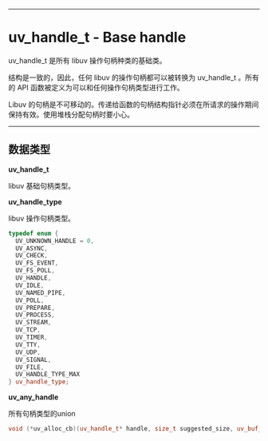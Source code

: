 
---

# uv\_handle\_t - Base handle

uv\_handle\_t 是所有 libuv 操作句柄种类的基础类。

结构是一致的，因此，任何 libuv  的操作句柄都可以被转换为 uv\_handle\_t 。所有的 API 函数被定义为可以和任何操作句柄类型进行工作。

Libuv 的句柄是不可移动的。传递给函数的句柄结构指针必须在所请求的操作期间保持有效。使用堆栈分配句柄时要小心。

---

## 数据类型

**uv\_handle\_t**

libuv 基础句柄类型。

**uv\_handle\_type**

libuv 操作句柄类型。

```cpp
typedef enum {
  UV_UNKNOWN_HANDLE = 0,
  UV_ASYNC,
  UV_CHECK,
  UV_FS_EVENT,
  UV_FS_POLL,
  UV_HANDLE,
  UV_IDLE,
  UV_NAMED_PIPE,
  UV_POLL,
  UV_PREPARE,
  UV_PROCESS,
  UV_STREAM,
  UV_TCP,
  UV_TIMER,
  UV_TTY,
  UV_UDP,
  UV_SIGNAL,
  UV_FILE,
  UV_HANDLE_TYPE_MAX
} uv_handle_type;
```

**uv\_any\_handle**

所有句柄类型的union

```cpp
void (*uv_alloc_cb)(uv_handle_t* handle, size_t suggested_size, uv_buf_t* buf)
```



